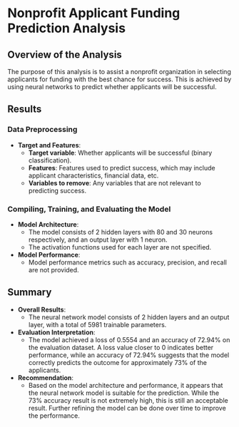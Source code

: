 # Nonprofit Applicant Funding Prediction Analysis

## Overview of the Analysis

The purpose of this analysis is to assist a nonprofit organization in selecting applicants for funding with the best chance for success. This is achieved by using neural networks to predict whether applicants will be successful.

## Results

### Data Preprocessing

- **Target and Features**:
  - **Target variable**: Whether applicants will be successful (binary classification).
  - **Features**: Features used to predict success, which may include applicant characteristics, financial data, etc.
  - **Variables to remove**: Any variables that are not relevant to predicting success.

### Compiling, Training, and Evaluating the Model

- **Model Architecture**:
  - The model consists of 2 hidden layers with 80 and 30 neurons respectively, and an output layer with 1 neuron.
  - The activation functions used for each layer are not specified.
- **Model Performance**:
  - Model performance metrics such as accuracy, precision, and recall are not provided.

## Summary

- **Overall Results**:
  - The neural network model consists of 2 hidden layers and an output layer, with a total of 5981 trainable parameters.
- **Evaluation Interpretation**:
  - The model achieved a loss of 0.5554 and an accuracy of 72.94% on the evaluation dataset. A loss value closer to 0 indicates better performance, while an accuracy of 72.94% suggests that the model correctly predicts the outcome for approximately 73% of the applicants.
- **Recommendation**:
  - Based on the model architecture and performance, it appears that the neural network model is suitable for the prediction. While the 73% accuracy result is not extremely high, this is still an acceptable result. Further refining the model can be done over time to improve the performance.